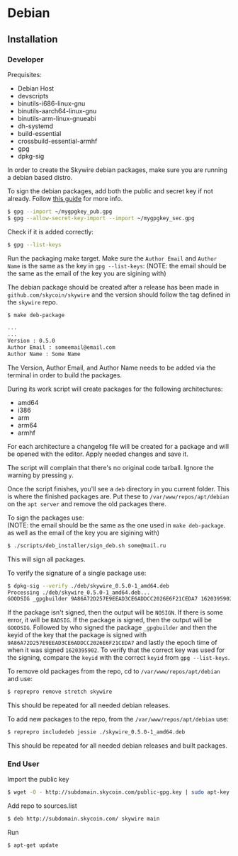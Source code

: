 # Debian

## Installation

### Developer

Prequisites:

- Debian Host
- devscripts
- binutils-i686-linux-gnu
- binutils-aarch64-linux-gnu
- binutils-arm-linux-gnueabi
- dh-systemd
- build-essential
- crossbuild-essential-armhf
- gpg
- dpkg-sig


In order to create the Skywire debian packages, make sure you are running a debian based distro.

To sign the debian packages, add both the public and secret key if not already.
Follow [this guide](https://www.debuntu.org/how-to-importexport-gpg-key-pair/) for more info.
 
```bash
$ gpg --import ~/mygpgkey_pub.gpg
$ gpg --allow-secret-key-import --import ~/mygpgkey_sec.gpg
```

Check if it is added correctly:
```bash
$ gpg --list-keys
```

Run the packaging make target. Make sure the `Author Email` and `Author Name` is the same as the key in `gpg --list-keys`:
(NOTE: the email should be the same as the email of the key you are sigining with)

The debian package should be created after a release has been made in `github.com/skycoin/skywire` and the version should follow the tag defined in the `skywire` repo. 

```bash
$ make deb-package

...
...
Version : 0.5.0
Author Email : someemail@email.com
Author Name : Some Name
```
The Version, Author Email, and Author Name needs to be added via the terminal in order to build the packages.

During its work script will create packages for the following architectures:
- amd64
- i386
- arm
- arm64
- armhf

For each architecture a changelog file will be created for a package and will be opened with the editor. Apply needed changes and save it.

The script will complain that there's no original code tarball. Ignore the warning by pressing `y`. 

Once the script finishes, you'll see a `deb` directory in you current folder. This is where the finished packages are. Put these to `/var/www/repos/apt/debian` on the `apt server` and remove the old packages there. 

To sign the packages use:<br>
(NOTE: the email should be the same as the one used in `make deb-package`. as well as the email of the key you are sigining with)
```bash
$ ./scripts/deb_installer/sign_deb.sh some@mail.ru
```

This will sign all packages.

To verify the signature of a single package use:
```bash
$ dpkg-sig --verify ./deb/skywire_0.5.0-1_amd64.deb
Processing ./deb/skywire_0.5.0-1_amd64.deb...
GOODSIG _gpgbuilder 9A86A72D257E9EEAD3CE6ADDCC2026E6F21CEDA7 1620395902
```

If the package isn't signed, then the output will be `NOSIGN`.
If there is some error, it will be `BADSIG`.
If the package is signed, then the output will be `GOODSIG`. Followed by who signed the package `_gpgbuilder` 
and then the keyid of the key that the package is signed with `9A86A72D257E9EEAD3CE6ADDCC2026E6F21CEDA7`
and lastly the epoch time of when it was signed `1620395902`.
To verify that the correct key was used for the signing, compare the `keyid` with the correct `keyid` from 
`gpg --list-keys`.

To remove old packages from the repo, cd to `/var/www/repos/apt/debian` and use:
```bash
$ reprepro remove stretch skywire
```

This should be repeated for all needed debian releases.

To add new packages to the repo, from the `/var/www/repos/apt/debian` use:
```bash
$ reprepro includedeb jessie ./skywire_0.5.0-1_amd64.deb
```

This should be repeated for all needed debian releases and built packages.

### End User

Import the public key
```bash
$ wget -O - http://subdomain.skycoin.com/public-gpg.key | sudo apt-key add - 
```

Add repo to sources.list

```bash
$ deb http://subdomain.skycoin.com/ skywire main
```

Run
```bash
$ apt-get update
```
